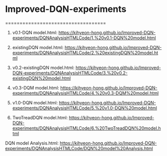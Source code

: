 # Improved-DQN-experiments

===================================

1. v0.1-DQN model.html: https://kihyeon-hong.github.io/Improved-DQN-experiments/DQNAnalysisHTMLCode/1.%20v0.1-DQN%20model.html

2. existingDQN model.html: https://kihyeon-hong.github.io/Improved-DQN-experiments/DQNAnalysisHTMLCode/2.%20existingDQN%20model.html

3. v0.2-existingDQN model.html: https://kihyeon-hong.github.io/Improved-DQN-experiments/DQNAnalysisHTMLCode/3.%20v0.2-existingDQN%20model.html

4. v0.3-DQM model.html: https://kihyeon-hong.github.io/Improved-DQN-experiments/DQNAnalysisHTMLCode/4.%20v0.3-DQM%20model.html

5. v1.0-DQN model.html: https://kihyeon-hong.github.io/Improved-DQN-experiments/DQNAnalysisHTMLCode/5.%20v1.0-DQN%20model.html

6. TwoTreadDQN model.html: https://kihyeon-hong.github.io/Improved-DQN-experiments/DQNAnalysisHTMLCode/6.%20TwoTreadDQN%20model.html

DQN model Analysis.html: https://kihyeon-hong.github.io/Improved-DQN-experiments/DQNAnalysisHTMLCode/DQN%20model%20Analysis.html
